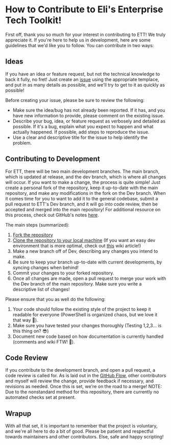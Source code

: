 # How to Contribute to Eli's Enterprise Tech Toolkit!

First off, thank you so much for your interest in contributing to ETT! We truly appreciate it. If you're here to help us in development, here are some guidelines that we'd like you to follow. You can contribute in two ways:

## Ideas

If you have an idea or feature request, but not the technical knowledge to back it fully, no fret! Just create an [issue](https://github.com/eliweitzman/EnterpriseTechTool/issues/new/choose) using the appropriate templace, and put in as many details as possible, and we'll try to get to it as quickly as possible!

Before creating your issue, please be sure to review the following:

- Make sure the idea/bug has not already been reported. If it has, and you have new information to provide, please comment on the existing issue.
- Describe your bug, idea, or feature request as verbosely and detailed as possible. If it's a bug, explain what you expect to happen and what actually happened. If possible, add steps to reproduce the issue.
- Use a clear and descriptive title for the issue to help identify the problem.

## Contributing to Development

For ETT, there will be two main development branches. The main branch, which is updated at release, and the dev branch, which is where all changes will occur. If you want to make a change, the process is quite simple! Just create a personal fork of the repository, keep it up-to-date with the main repository, and make any modifications in the fork on the Dev branch. When it comes time for you to want to add it to the general codebase, submit a pull request to ETT's Dev branch, and it will go into code review, then be accepted and merged into the main repository! For additional resource on this process, check out GitHub's notes [here](https://docs.github.com/en/get-started/quickstart/contributing-to-projects).

The main steps (summarized):
1. [Fork the repository](https://docs.github.com/en/get-started/quickstart/fork-a-repo)
2. [Clone the repository to your local machine](https://docs.github.com/en/get-started/quickstart/fork-a-repo#cloning-your-forked-repository) (If you want an easy dev environment that is more optimal, check out [this]() wiki article!)
3. Make a new branch off of Dev, describing any changes you intend to make.
4. Be sure to keep your branch up-to-date with current developments, by syncing changes when behind!
5. Commit your changes to your forked repository.
6. Once all changes are made, open a pull request to merge your work with the Dev branch of the main repository. Make sure you write a descriptive list of changes!

Please ensure that you as well do the following:

1. Your code should follow the existing style of the project to keep it readable for everyone (PowerShell is organized chaos, but we love it that way 🥲).
2. Make sure you have tested your changes thoroughly (Testing 1,2,3... is this thing on? 😎)
3. Document new code based on how documentation is currently handled (comments and wiki FTW! 📓).

## Code Review

If you contribute to the development branch, and open a pull request, a code review is called for. As is laid out in the [GitHub Flow](https://docs.github.com/en/get-started/quickstart/github-flow#create-a-pull-request), other contributors and myself will review the change, provide feedback if necessary, and revisions as needed. Once this is set, we're on the road to a merge! NOTE: Due to the nonstandard method for this repository, there are currently no automated checks set at present.

## Wrapup

With all that set, it is important to remember that the project is voluntary, and we're all here to do a bit of good. Please be patient and respectful towards maintainers and other contributors. Else, safe and happy scripting!
